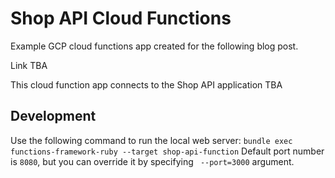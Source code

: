 # Shop API Cloud Functions
Example GCP cloud functions app created for the following blog post.

Link TBA

This cloud function app connects to the Shop API application
TBA

## Development
Use the following command to run the local web server:
``bundle exec functions-framework-ruby --target shop-api-function``
Default port number is ``8080``, but you can override it by specifying `` --port=3000`` argument.

